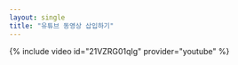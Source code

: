 ```yaml
--- 
layout: single 
title: "유튜브 동영상 삽입하기" 
--- 
```


{% include video id="21VZRG01qIg" provider="youtube" %}
